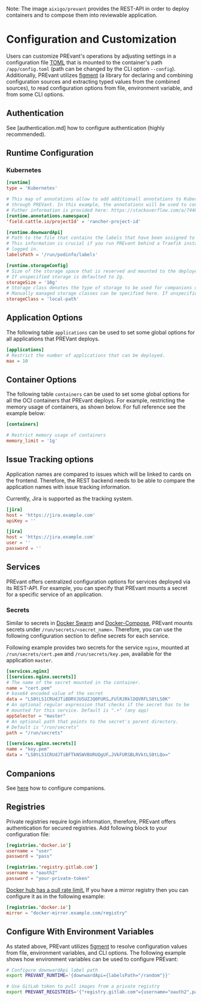 
Note: The image `aixigo/prevant` provides the REST-API in order to deploy containers and to compose them into reviewable application.

# Configuration and Customization

Users can customize PREvant's operations by adjusting settings in a
configuration file [TOML](https://github.com/toml-lang/toml) that is mounted to
the container's path `/app/config.toml` (path can be changed by the CLI option
`--config`). Additionally, PREvant utilizes [figment][1] (a library
for declaring and combining configuration sources and extracting typed values
from the combined sources), to read configuration options from file, environment
variable, and from some CLI options.

## Authentication

See [authentication.md] how to configure authentication (highly recommended).

## Runtime Configuration

### Kubernetes

```toml
[runtime]
type = 'Kubernetes'

# This map of annotations allow to add additionall annotations to Kubernetes namespaces that will be created
# through PREVant. In this example, the annotations will be used to connect the namespaces to a Rancher project.
# Futher information is provided here: https://stackoverflow.com/a/74405246/5088458
[runtime.annotations.namespace]
'field.cattle.io/projectId' = 'rancher-project-id'

[runtime.downwardApi]
# Path to the file that contains the labels that have been assigned to the PREvant deployemnt itself.
# This information is crucial if you run PREvant behind a Traefik instance that enforces the user ot be
# logged in.
labelsPath = '/run/podinfo/labels'

[runtime.storageConfig]
# Size of the storage space that is reserved and mounted to the deployed companion with storage.
# If unspecified storage is defaulted to 2g.
storageSize = '10g'
# Storage class denotes the type of storage to be used for companions deployed with storage.
# Manually managed storage classes can be specified here. If unspecified default storage class will be used.
storageClass = 'local-path'
```

## Application Options

The following table `applications` can be used to set some global options for
all applications that PREVant deploys.

```toml
[applications]
# Restrict the number of applications that can be deployed.
max = 10
```

## Container Options

The following table `containers` can be used to set some global options for all the OCI containers that PREvant deploys.
For example, restricting the memory usage of containers, as shown below. For full reference see the example below:

```toml
[containers]

# Restrict memory usage of containers
memory_limit = '1g'
```

## Issue Tracking options

Application names are compared to issues which will be linked to cards on the frontend. Therefore, the REST backend needs to be able to compare the application names with issue tracking information.

Currently, Jira is supported as the tracking system.

```toml
[jira]
host = 'https://jira.example.com'
apiKey = ''
```

```toml
[jira]
host = 'https://jira.example.com'
user = ''
password = ''
```

## Services

PREvant offers centralized configuration options for services deployed via its REST-API. For example, you can specify that PREvant mounts a secret for a specific service of an application.

### Secrets

Similar to secrets in [Docker Swarm](https://docs.docker.com/engine/swarm/secrets/) and [Docker-Compose](https://docs.docker.com/compose/compose-file/#secrets), PREvant mounts secrets under `/run/secrets/<secret_name>`. Therefore, you can use the following configuration section to define secrets for each service.

Following example provides two secrets for the service `nginx`, mounted at `/run/secrets/cert.pem` and `/run/secrets/key.pem`, available for the application `master`.

```toml
[services.nginx]
[[services.nginx.secrets]]
# The name of the secret mounted in the container.
name = "cert.pem"
# base64 encoded value of the secret
data = "LS0tLS1CRUdJTiBDRVJUSUZJQ0FURS…FUlRJRklDQVRFLS0tLS0K"
# An optional regular expression that checks if the secret has to be
# mounted for this service. Default is ".+" (any app)
appSelector = "master"
# An optional path that points to the secret's parent directory.
# Default is "/run/secrets"
path = "/run/secrets"

[[services.nginx.secrets]]
name = "key.pem"
data = "LS0tLS1CRUdJTiBFTkNSWVBURUQgUF…JVkFURSBLRVktLS0tLQo="
```

## Companions

See [here](companions.md) how to configure companions.

## Registries

Private registries require login information, therefore, PREvant offers authentication for secured registries. Add following block to your configuration file:

```toml
[registries.'docker.io']
username = "user"
password = "pass"

[registries.'registry.gitlab.com']
username = "oauth2"
password = "your-private-token"
```

[Docker hub has a pull rate limit.](https://docs.docker.com/docker-hub/download-rate-limit/)
If you have a mirror registry then you can configure it as in the following example:

```toml
[registries.'docker.io']
mirror = "docker-mirror.example.com/registry"
```

## Configure With Environment Variables

As stated above, PREvant utilizes [figment][1] to resolve configuration values from file, environment variables, and CLI options. The following example shows how environment variables can be used to configure PREvant:

```bash
# Configure downwardApi label path
export PREVANT_RUNTIME='{downwardApi={labelsPath="/random"}}'

# Use GitLab token to pull images from a private registry
export PREVANT_REGISTRIES='{"registry.gitlab.com"={username="oauth2",password="your-private-token"}}'
```

[1]: https://docs.rs/figment/latest/figment/#overview
